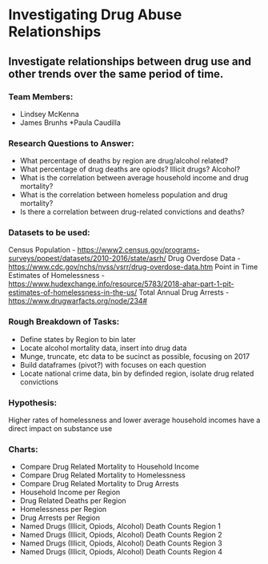 # Investigating Drug Abuse Relationships
## Investigate relationships between drug use and other trends over the same period of time.

### Team Members: 
* Lindsey McKenna
* James Brunhs
*Paula Caudilla

### Research Questions to Answer: 
  * What percentage of deaths by region are drug/alcohol related?
  * What percentage of drug deaths are opiods? Illicit drugs? Alcohol?
  * What is the correlation between average household income and drug mortality?
  * What is the correlation between homeless population and drug mortality?
  * Is there a correlation between drug-related convictions and deaths?

### Datasets to be used:
Census Population - https://www2.census.gov/programs-surveys/popest/datasets/2010-2016/state/asrh/
Drug Overdose Data - https://www.cdc.gov/nchs/nvss/vsrr/drug-overdose-data.htm
Point in Time Estimates of Homelessness - https://www.hudexchange.info/resource/5783/2018-ahar-part-1-pit-estimates-of-homelessness-in-the-us/
Total Annual Drug Arrests - https://www.drugwarfacts.org/node/234#

### Rough Breakdown of Tasks: 
  * Define states by Region to bin later
  * Locate alcohol mortality data, insert into drug data
  * Munge, truncate, etc data to be sucinct as possible, focusing on 2017
  * Build dataframes (pivot?) with focuses on each question
  * Locate national crime data, bin by definded region, isolate drug related convictions

### Hypothesis: 
Higher rates of homelessness and lower average household incomes have a direct impact on substance use

### Charts:
* Compare Drug Related Mortality to Household Income
* Compare Drug Related Mortality to Homelessness
* Compare Drug Related Mortality to Drug Arrests
* Household Income per Region
* Drug Related Deaths per Region
* Homelessness per Region
* Drug Arrests per Region
* Named Drugs (Illicit, Opiods, Alcohol) Death Counts Region 1
* Named Drugs (Illicit, Opiods, Alcohol) Death Counts Region 2
* Named Drugs (Illicit, Opiods, Alcohol) Death Counts Region 3
* Named Drugs (Illicit, Opiods, Alcohol) Death Counts Region 4
